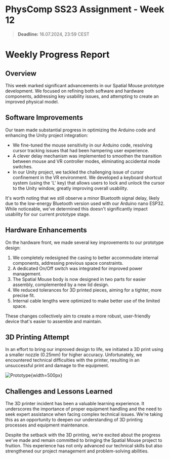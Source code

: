 # PhysComp SS23 Assignment - Week 12

> **Deadline:** 16.07.2024, 23:59 CEST

# Weekly Progress Report

## Overview

This week marked significant advancements in our Spatial Mouse prototype development. We focused on refining both software and hardware components, addressing key usability issues, and attempting to create an improved physical model.

## Software Improvements

Our team made substantial progress in optimizing the Arduino code and enhancing the Unity project integration:

- We fine-tuned the mouse sensitivity in our Arduino code, resolving cursor tracking issues that had been hampering user experience.
- A clever delay mechanism was implemented to smoothen the transition between mouse and VR controller modes, eliminating accidental mode switches.
- In our Unity project, we tackled the challenging issue of cursor confinement in the VR environment. We developed a keyboard shortcut system (using the 'L' key) that allows users to lock and unlock the cursor to the Unity window, greatly improving overall usability.

It's worth noting that we still observe a minor Bluetooth signal delay, likely due to the low-energy Bluetooth version used with our Arduino nano ESP32. While noticeable, we've determined this doesn't significantly impact usability for our current prototype stage.

## Hardware Enhancements

On the hardware front, we made several key improvements to our prototype design:

1. We completely redesigned the casing to better accommodate internal components, addressing previous space constraints.
2. A dedicated On/Off switch was integrated for improved power management.
3. The Spatial Mouse body is now designed in two parts for easier assembly, complemented by a new lid design.
4. We reduced tolerances for 3D printed pieces, aiming for a tighter, more precise fit.
5. Internal cable lengths were optimized to make better use of the limited space.

These changes collectively aim to create a more robust, user-friendly device that's easier to assemble and maintain.

## 3D Printing Attempt

In an effort to bring our improved design to life, we initiated a 3D print using a smaller nozzle (0.25mm) for higher accuracy. Unfortunately, we encountered technical difficulties with the printer, resulting in an unsuccessful print and damage to the equipment.

![Prototype](./Figures/redesign-f3d.png){width=500px}

## Challenges and Lessons Learned

The 3D printer incident has been a valuable learning experience. It underscores the importance of proper equipment handling and the need to seek expert assistance when facing complex technical issues. We're taking this as an opportunity to deepen our understanding of 3D printing processes and equipment maintenance.



Despite the setback with the 3D printing, we're excited about the progress we've made and remain committed to bringing the Spatial Mouse project to fruition. This experience has not only advanced our technical skills but also strengthened our project management and problem-solving abilities.



